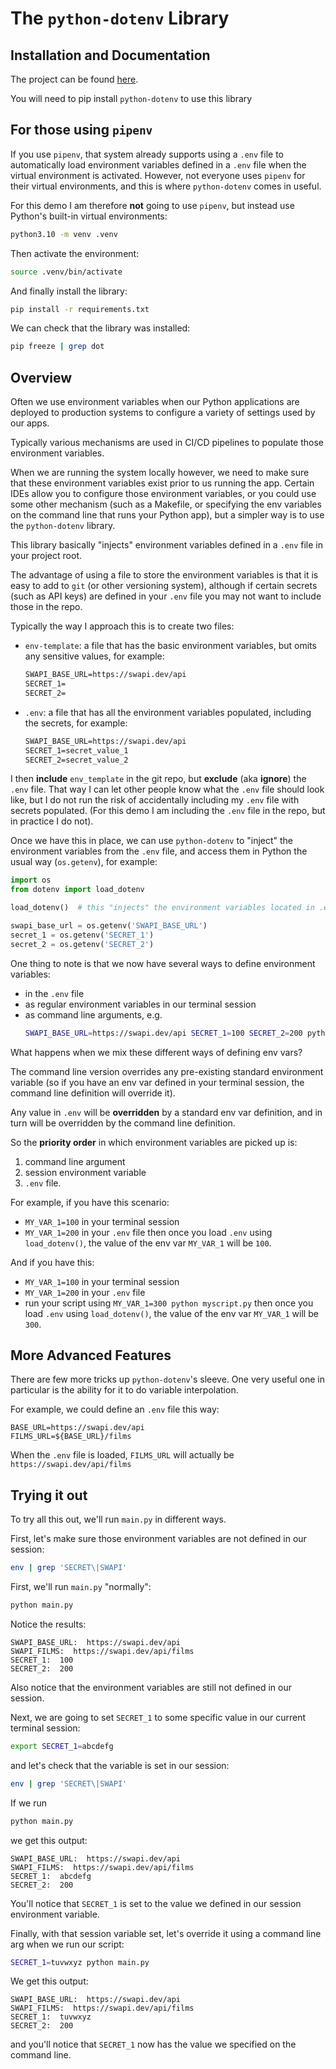 # The `python-dotenv` Library

## Installation and Documentation
The project can be found [here](https://github.com/theskumar/python-dotenv).

You will need to pip install `python-dotenv` to use this library

## For those using `pipenv`
If you use `pipenv`, that system already supports using a `.env` file to automatically load environment 
variables defined in a `.env` file when the virtual environment is activated. However, not everyone 
uses `pipenv` for their virtual environments, and this is where `python-dotenv` comes in useful.

For this demo I am therefore **not** going to use `pipenv`, but instead use Python's built-in virtual environments:
```bash
python3.10 -m venv .venv
```
Then activate the environment:
```bash
source .venv/bin/activate
```
And finally install the library:
```bash
pip install -r requirements.txt
```

We can check that the library was installed:
```bash
pip freeze | grep dot
```

## Overview
Often we use environment variables when our Python applications are deployed to production 
systems to configure a variety of settings used by our apps.

Typically various mechanisms are used in CI/CD pipelines to populate those environment variables.

When we are running the system locally however, we need to make sure that these environment variables 
exist prior to us running the app. Certain IDEs allow you to configure those environment variables,
or you could use some other mechanism (such as a Makefile, or specifying the env variables on the command line
that runs your Python app), but a simpler way is to use the `python-dotenv` library.

This library basically "injects" environment variables defined in a `.env` file in your project root.

The advantage of using a file to store the environment variables is that it is easy to add to `git` (or other 
versioning system), although if certain secrets (such as API keys) are defined in your `.env` file you may not want 
to include those in the repo.

Typically the way I approach this is to create two files:

- `env-template`: a file that has the basic environment variables, but omits any sensitive values, for example:
    ```txt
    SWAPI_BASE_URL=https://swapi.dev/api
    SECRET_1=
    SECRET_2=
    ```
- `.env`: a file that has all the environment variables populated, including the secrets, for example:
    ```txt
    SWAPI_BASE_URL=https://swapi.dev/api
    SECRET_1=secret_value_1
    SECRET_2=secret_value_2
    ``` 

I then **include** `env_template` in the git repo, but **exclude** (aka **ignore**) the `.env` file. That way I can
let other people know what the `.env` file should look like, but I do not run the risk of accidentally including
my `.env` file with secrets populated. (For this demo I am including the `.env` file in the repo, but in practice 
I do not).

Once we have this in place, we can use `python-dotenv` to "inject" the environment variables from the `.env` file, 
and access them in Python the usual way (`os.getenv`), for example:

```python
import os
from dotenv import load_dotenv

load_dotenv()  # this "injects" the environment variables located in .env

swapi_base_url = os.getenv('SWAPI_BASE_URL')
secret_1 = os.getenv('SECRET_1')
secret_2 = os.getenv('SECRET_2')
```

One thing to note is that we now have several ways to define environment variables:
- in the `.env` file
- as regular environment variables in our terminal session
- as command line arguments, e.g.
  ```bash
  SWAPI_BASE_URL=https://swapi.dev/api SECRET_1=100 SECRET_2=200 python main.py
  ```

What happens when we mix these different ways of defining env vars?

The command line version overrides any pre-existing standard environment variable (so if you have an env var
defined in your terminal session, the command line definition will override it).

Any value in `.env` will be **overridden** by a standard env var definition, and in turn will be overridden
by the command line definition.

So the **priority order** in which environment variables are picked up is:
1. command line argument
2. session environment variable
3. `.env` file.


For example, if you have this scenario:
- `MY_VAR_1=100` in your terminal session
- `MY_VAR_1=200` in your `.env` file
then once you load `.env` using `load_dotenv()`, the value of the env var `MY_VAR_1` will be `100`.

And if you have this:
- `MY_VAR_1=100` in your terminal session
- `MY_VAR_1=200` in your `.env` file
- run your script using `MY_VAR_1=300 python myscript.py`
then once you load `.env` using `load_dotenv()`, the value of the env var `MY_VAR_1` will be `300`. 


## More Advanced Features
There are few more tricks up `python-dotenv`'s sleeve. One very useful one in particular is the ability
for it to do variable interpolation.

For example, we could define an `.env` file this way:
```text
BASE_URL=https://swapi.dev/api
FILMS_URL=${BASE_URL}/films
```

When the `.env` file is loaded, `FILMS_URL` will actually be `https://swapi.dev/api/films`

## Trying it out
To try all this out, we'll run `main.py` in different ways.

First, let's make sure those environment variables are not defined in our session:
```bash
env | grep 'SECRET\|SWAPI'
```

First, we'll run `main.py` "normally":
```bash
python main.py
```

Notice the results:
```text
SWAPI_BASE_URL:  https://swapi.dev/api
SWAPI_FILMS:  https://swapi.dev/api/films
SECRET_1:  100
SECRET_2:  200
```

Also notice that the environment variables are still not defined in our session.


Next, we are going to set `SECRET_1` to some specific value in our current terminal session:
```bash
export SECRET_1=abcdefg
```
and let's check that the variable is set in our session:
```bash
env | grep 'SECRET\|SWAPI'
```

If we run 
```bash
python main.py
```

we get this output:
```text
SWAPI_BASE_URL:  https://swapi.dev/api
SWAPI_FILMS:  https://swapi.dev/api/films
SECRET_1:  abcdefg
SECRET_2:  200
```

You'll notice that `SECRET_1` is set to the value we defined in our session environment variable.

Finally, with that session variable set, let's override it using a command line arg when we run our script:
```bash
SECRET_1=tuvwxyz python main.py
```

We get this output:
```text
SWAPI_BASE_URL:  https://swapi.dev/api
SWAPI_FILMS:  https://swapi.dev/api/films
SECRET_1:  tuvwxyz
SECRET_2:  200
```

and you'll notice that `SECRET_1` now has the value we specified on the command line.
